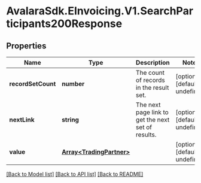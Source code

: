 # AvalaraSdk.EInvoicing.V1.SearchParticipants200Response

## Properties

Name | Type | Description | Notes
------------ | ------------- | ------------- | -------------
**recordSetCount** | **number** | The count of records in the result set. | [optional] [default to undefined]
**nextLink** | **string** | The next page link to get the next set of results. | [optional] [default to undefined]
**value** | [**Array&lt;TradingPartner&gt;**](TradingPartner.md) |  | [optional] [default to undefined]

[[Back to Model list]](../../../README.md#documentation-for-models) [[Back to API list]](../../../README.md#documentation-for-api-endpoints) [[Back to README]](../../../README.md)


